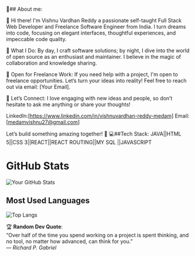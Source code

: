  💫## About me:
 
👋 Hi there! I'm Vishnu Vardhan Reddy a passionate self-taught Full Stack Web Developer and Freelance Software Engineer from India. I turn dreams into code, focusing on elegant interfaces, thoughtful experiences, and impeccable code quality.

🚀 What I Do: By day, I craft software solutions; by night, I dive into the world of open source as an enthusiast and maintainer. I believe in the magic of collaboration and knowledge sharing.

💼 Open for Freelance Work: If you need help with a project, I'm open to freelance opportunities. Let’s turn your ideas into reality! Feel free to reach out via email: [Your Email].

🔗 Let’s Connect: I love engaging with new ideas and people, so don’t hesitate to ask me anything or share your thoughts!

LinkedIn:[https://www.linkedin.com/in/vishnuvardhan-reddy-medam] 
Email:[medamvishnu27@gmail.com]

Let’s build something amazing together! 🌟
💻##Tech Stack:
JAVA||HTML 5||CSS 3||REACT||REACT ROUTING||MY SQL ||JAVASCRIPT

# GitHub Stats  

![Your GitHub Stats](https://github-readme-stats.vercel.app/api?username=medamvishnu27&show_icons=true&theme=dark)  



## Most Used Languages  
![Top Langs](https://github-readme-stats.vercel.app/api/top-langs/?username=medamvishnu27&layout=compact&theme=dark)  



🏆 **Random Dev Quote**:  
“Over half of the time you spend working on a project is spent thinking, and no tool, no matter how advanced, can think for you.”  
— *Richard P. Gabriel*  









